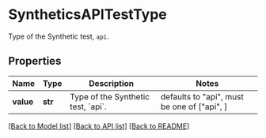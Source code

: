 # SyntheticsAPITestType

Type of the Synthetic test, `api`.

## Properties
Name | Type | Description | Notes
------------ | ------------- | ------------- | -------------
**value** | **str** | Type of the Synthetic test, &#x60;api&#x60;. | defaults to "api",  must be one of ["api", ]

[[Back to Model list]](README.md#documentation-for-models) [[Back to API list]](README.md#documentation-for-api-endpoints) [[Back to README]](README.md)


